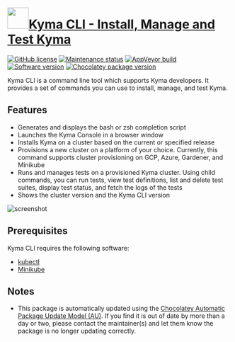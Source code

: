 # [<img src="https://cdn.jsdelivr.net/gh/dgalbraith/chocolatey-packages@ed7c4cc026f0f3a9f578dddea34adee6e38e45f0/icons/kyma-cli.png" width="48" height="48"/>Kyma CLI - Install, Manage and Test Kyma](<https://chocolatey.org/packages/kyma-cli>)

[![GitHub license](https://img.shields.io/github/license/kyma-project/kyma-cli)](https://github.com/kyma-project/cli/blob/master/LICENCE/)
[![Maintenance status](https://img.shields.io/badge/maintained%3F-yes-green.svg)](https://github.com/dgalbraith/chocolatey-packages/graphs/commit-activity)
[![AppVeyor build](https://img.shields.io/appveyor/ci/dgalbraith/chocolatey-packages)](https://ci.appveyor.com/project/dgalbraith/chocolatey-packages)
[![Software version](https://img.shields.io/badge/version-2.0.2-blue)](https://github.com/kyma-project/cli/releases/tags/2.0.2)
[![Chocolatey package version](https://img.shields.io/chocolatey/v/kyma-cli?label=Chocolatey)](https://chocolatey.org/packages/kyma-cli)

Kyma CLI is a command line tool which supports Kyma developers. It provides a set of commands you can use to install, manage, and test Kyma.

## Features

* Generates and displays the bash or zsh completion script
* Launches the Kyma Console in a browser window
* Installs Kyma on a cluster based on the current or specified release
* Provisions a new cluster on a platform of your choice. Currently, this command supports cluster provisioning on GCP, Azure, Gardener, and Minikube
* Runs and manages tests on a provisioned Kyma cluster. Using child commands, you can run tests, view test definitions, list and delete test suites, display test status, and fetch the logs of the tests
* Shows the cluster version and the Kyma CLI version

![screenshot](https://cdn.jsdelivr.net/gh/dgalbraith/chocolatey-packages@ed7c4cc026f0f3a9f578dddea34adee6e38e45f0/automatic/kyma-cli/screenshot.png)

## Prerequisites

Kyma CLI requires the following software:

* [kubectl](https://github.com/kubernetes/kubectl)
* [Minikube](https://www.chocolatey.org/packages/Minikube)

## Notes

* This package is automatically updated using the [Chocolatey Automatic Package Update Model (AU)](https://github.com/majkinetor/au/blob/master/README.md).
  If you find it is out of date by more than a day or two, please contact the maintainer(s) and let them know the package is no longer updating correctly.

